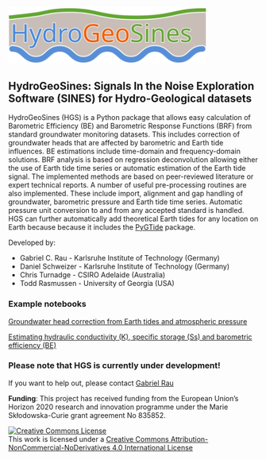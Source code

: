 <img src="https://github.com/HydroGeoSines/HydroGeoSines/blob/master/logo/HGS_v0.svg" width="400" />

## HydroGeoSines: Signals In the Noise Exploration Software (SINES) for Hydro-Geological datasets

HydroGeoSines (HGS) is a Python package that allows easy calculation of Barometric Efficiency (BE) and Barometric Response Functions (BRF) from standard groundwater monitoring datasets. This includes correction of groundwater heads that are affected by barometric and Earth tide influences. BE estimations include time-domain and frequency-domain solutions. BRF analysis is based on regression deconvolution allowing either the use of Earth tide time series or automatic estimation of the Earth tide signal. The implemented methods are based on peer-reviewed literature or expert technical reports. A number of useful pre-processing routines are also implemented. These include import, alignment and gap handling of groundwater, barometric pressure and Earth tide time series. Automatic pressure unit conversion to and from any accepted standard is handled. HGS can further automatically add theoretical Earth tides for any location on Earth because because it includes the [PyGTide](https://github.com/hydrogeoscience/pygtide) package.

Developed by:
* Gabriel C. Rau - Karlsruhe Institute of Technology (Germany)
* Daniel Schweizer - Karlsruhe Institute of Technology (Germany)
* Chris Turnadge - CSIRO Adelaide (Australia)
* Todd Rasmussen - University of Georgia (USA)

### Example notebooks

[Groundwater head correction from Earth tides and atmospheric pressure](examples/Notebooks/Groundwater_head_correction.ipynb)

[Estimating hydraulic conductivity (K), specific storage (Ss) and barometric efficiency (BE)](examples/Notebooks/Estimation_of_K_Ss_BE.ipynb)

### Please note that HGS is currently under development!

If you want to help out, please contact [Gabriel Rau](https://hydrogeo.science)

**Funding**: This project has received funding from the European Union’s Horizon 2020 research and innovation programme under the Marie Skłodowska-Curie grant agreement No 835852.

<a rel="license" href="http://creativecommons.org/licenses/by-nc-nd/4.0/"><img alt="Creative Commons License" style="border-width:0" src="https://i.creativecommons.org/l/by-nc-nd/4.0/88x31.png" /></a><br />This work is licensed under a <a rel="license" href="http://creativecommons.org/licenses/by-nc-nd/4.0/">Creative Commons Attribution-NonCommercial-NoDerivatives 4.0 International License</a>
